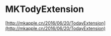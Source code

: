 # MKTodyExtension

[http://mkapple.cn/2016/06/20/TodayExtension](http://mkapple.cn/2016/06/20/TodayExtension)
